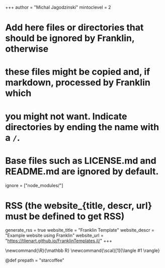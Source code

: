 <!--
Add here global page variables to use throughout your website.
-->

+++
author = "Michal Jagodzinski"
mintoclevel = 2

# Add here files or directories that should be ignored by Franklin, otherwise

# these files might be copied and, if markdown, processed by Franklin which

# you might not want. Indicate directories by ending the name with a `/`.

# Base files such as LICENSE.md and README.md are ignored by default.

ignore = ["node_modules/"]

# RSS (the website\_{title, descr, url} must be defined to get RSS)

generate_rss = true
website_title = "Franklin Template"
website_descr = "Example website using Franklin"
website_url = "https://tlienart.github.io/FranklinTemplates.jl/"
+++

<!--
Add here global latex commands to use throughout your pages.
-->

\newcommand{\R}{\mathbb R}
\newcommand{\scal}[1]{\langle #1 \rangle}

<!--
other
-->

@def prepath = "starcoffee"

